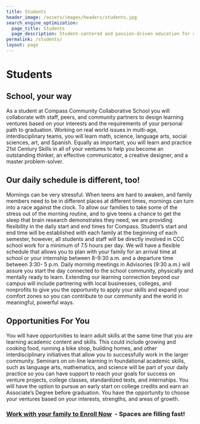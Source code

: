 ```yaml
---
title: Students
header_image: /assets/images/headers/students.jpg
search_engine_optimization:
  page_title: Students
  page_description: Student-centered and passion-driven education for a lifetime.
permalink: /students/
layout: page
---
```


# Students

## School, your way

As a student at Compass Community Collaborative School you will collaborate with staff, peers, and community partners to design learning ventures based on your interests and the requirements of your personal path to graduation. Working on real world issues in multi-age, interdisciplinary teams, you will learn math, science, language arts, social sciences, art, and Spanish. Equally as important, you will learn and practice 21st Century Skills in all of your ventures to help you become an outstanding thinker, an effective communicator, a creative designer, and a master problem-solver.

## Our daily schedule is different, too!

Mornings can be very stressful. When teens are hard to awaken, and family members need to be in different places at different times, mornings can turn into a race against the clock. To allow our families to take some of the stress out of the morning routine, and to give teens a chance to get the sleep that brain research demonstrates they need, we are providing flexibility in the daily start and end times for Compass. Student’s start and end time will be established with each family at the beginning of each semester, however, all students and staff will be directly involved in CCC school work for a minimum of 7.5 hours per day. We will have a flexible schedule that allows you to plan with your family for an arrival time at school or your internship between 8-9:30 a.m. and a departure time between 3:30- 5 p.m. Daily morning meetings in Advisories (9:30 a.m.) will assure you start the day connected to the school community, physically and mentally ready to learn. Extending our learning connection beyond our campus will include partnering with local businesses, colleges, and nonprofits to give you the opportunity to apply your skills and expand your comfort zones so you can contribute to our community and the world in meaningful, powerful ways.

## Opportunities For You

You will have opportunities to learn adult skills at the same time that you are learning academic content and skills. This could include growing and cooking food, running a bike shop, building homes, and other interdisciplinary initiatives that allow you to successfully work in the larger community. Seminars on on-line learning in foundational academic skills, such as language arts, mathematics, and science will be part of your daily practice so you can have support to reach your goals for success on venture projects, college classes, standardized tests, and internships. You will have the option to pursue an early start on college credits and earn an Associate’s Degree before graduation. You have the opportunity to choose your ventures based on your interests, strengths, and areas of growth.

### [Work with your family to Enroll Now](/parents/)&nbsp; - Spaces are filling fast!